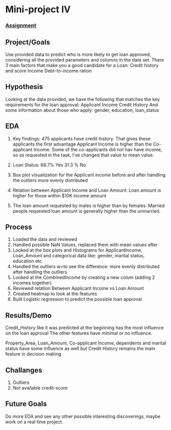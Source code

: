 # Mini-project IV

### [Assignment](assignment.md)

## Project/Goals
Use provided data to predict who is more likely to get loan approved, considering all the provided parameters and columns in the data set.
There 3 main factors that make you a good candidate for a Loan:
  Credit history and score
  Income
  Debt-to-income ration

## Hypothesis
  Looking at the data provided, we have the following that matches the key requirements for the loan approval:
  Applicant Income
  Credit History
  And some information about those who apply: gender, education, loan_status

## EDA 
1. Key findings:
475 applicants have credit history. That gives these applicants the first advantage
Applicant Income is higher than the Co-applicant Income. Some of the co-applicants did not hav have income, so as requested in the task, I’ve changed that value to mean value.

2. Loan Status:
68.7% Yes
31.3 % No

3. Box plot visualization for the Applicant income before and after handling the outliers more evenly distributed

4. Relation between Applicant Income and Loan Amount: Loan amount is higher for those within $10K income amount

4. The loan amount requested by males is higher than by females. Married people requested loan amount is generally higher than the unmarried.


## Process

1. Loaded the data and reviewed 
2. Handled possible NaN Values, replaced them with mean values after
3. Looked at the box plots and Histograms for ApplicantIncome, Loan_Amount and categorical data like: gender, marital status, education etc
4. Handled the outliers w=to see the difference: more evenly distributed after handling the outliers
5. Looked at the CombinedIncome by creating a new colum (adding 2 incomes together)
6. Reviewed relation Between Applicant Income vs Loan Amount 
7. Created heatmap to look at the features
8. Built Logistic regression to predict the possible loan approval

## Results/Demo
Credit_History like it was predicted at the beginning has the most influence on the loan approval 
The other features have minimal or no influence.

Property_Area, Loan_Amount, Co-applicant Income, dependents and marital status have some influence as well but Credit History remains the main feature in decision making

## Challanges 
1. Outliers
2. Not available credit-score

## Future Goals
Do more EDA and see any other possible interesting discoverings, maybe work on a real time project.
